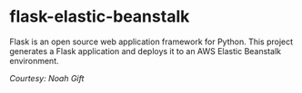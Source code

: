 # flask-elastic-beanstalk

Flask is an open source web application framework for Python. 
This project generates a Flask application and deploys it to an AWS Elastic Beanstalk environment.

_Courtesy: Noah Gift_


 
